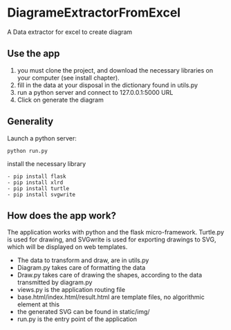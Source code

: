 # DiagrameExtractorFromExcel

A Data extractor for excel to create diagram

## Use the app 

1. you must clone the project, and download the necessary libraries on your computer (see install chapter).
2. fill in the data at your disposal in the dictionary found in utils.py
3. run a python server and connect to 127.0.0.1:5000 URL
4. Click on generate the diagram

## Generality

Launch a python server:

    python run.py

install the necessary library

    - pip install flask
    - pip install xlrd
    - pip install turtle
    - pip install svgwrite

## How does the app work?

The application works with python and the flask micro-framework. Turtle.py is used for drawing, and SVGwrite is used for exporting drawings to SVG, which will be displayed on web templates.

- The data to transform and draw, are in utils.py
- Diagram.py takes care of formatting the data
- Draw.py takes care of drawing the shapes, according to the data transmitted by diagram.py
- views.py is the application routing file
- base.html/index.html/result.html are template files, no algorithmic element at this
- the generated SVG can be found in static/img/
- run.py is the entry point of the application
